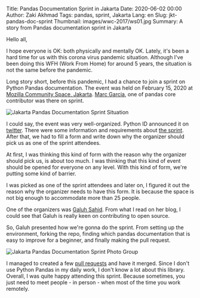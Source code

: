 Title: Pandas Documentation Sprint in Jakarta
Date: 2020-06-02 00:00
Author: Zaki Akhmad
Tags: pandas, sprint, Jakarta
Lang: en
Slug: jkt-pandas-doc-sprint
Thumbnail: images/wwc-2017/ws01.jpg
Summary: A story from Pandas documentation sprint in Jakarta

Hello all,

I hope everyone is OK: both physically and mentally OK. Lately, it's been a hard time
for us with this corona virus pandemic situation. Although I've been doing this WFH
(Work From Home) for around 5 years, the situation is not the same before the pandemic.

Long story short, before this pandemic, I had a chance to join a sprint on
Python Pandas documentation. The event was held on February 15, 2020 at
[Mozilla Community Space, Jakarta](https://mozilla.or.id/).
[Marc Garcia](https://datapythonista.me/), one of pandas core contributor was there on sprint.

![Jakarta Pandas Documentation Sprint Situation]({filename}/images/jkt-pandas-doc-sprint-situation.jpg)

I could say, the event was very well-organized.
Python ID announced it on [twitter](https://twitter.com/id_python/status/1226677637738721280?s=20).
There were some information and requirements about
[the sprint](https://github.com/pandanistas/pandanistas_sprint_jakarta2020). After that,
we had to fill a form and write down why the organizer should pick us as one of the sprint attendees.

At first, I was thinking this kind of form with the reason why the organizer should pick us,
is about too much. I was thinking that this kind of event should be opened for everyone on any level.
With this kind of form, we're putting some kind of barrier.

I was picked as one of the sprint attendees and later on, I figured it out the reason why the organizer
needs to have this form. It is because the space is not big enough to accommodate more than 25 people.

One of the organizers was [Galuh Sahid](https://galuh.me/). From what I read on her blog, I could see
that Galuh is really keen on contributing to open source.

So, Galuh presented how we're gonna do the sprint. From setting up the environment, forking the repo,
finding which pandas documentation that is easy to improve for a beginner, and finally making
the pull request.

![Jakarta Pandas Documentation Sprint Photo Group]({filename}/images/jkt-pandas-doc-sprint.jpg)

I managed to created a few [pull requests](https://github.com/pandas-dev/pandas/pulls?q=is%3Apr+is%3Aclosed+author%3Aza)
and have it merged. Since I don't use Python Pandas in my daily
work, I don't know a lot about this library. Overall, I was quite happy attending this sprint.
Because sometimes, you just need to meet people - in person - when most of the time you work remotely.
